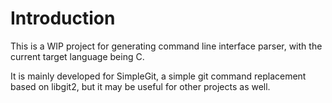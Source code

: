 Introduction
============

This is a WIP project for generating command line interface
parser, with the current target language being C.

It is mainly developed for SimpleGit, a simple git command
replacement based on libgit2, but it may be useful for other
projects as well.
